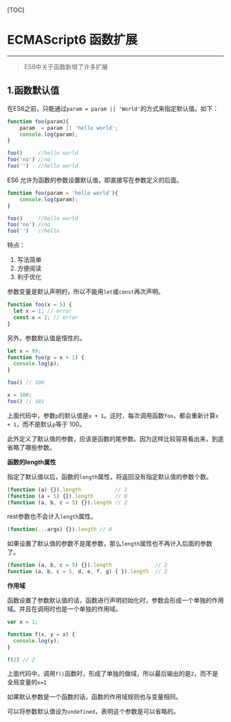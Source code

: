 [TOC]

# ECMAScript6 函数扩展

------

> ES6中关于函数新增了许多扩展



## 1.函数默认值

在ES6之前，只能通过`param = param || 'World'`的方式来指定默认值。如下：

```javascript
function foo(param){
  	param  = param || 'hello world';
  	console.log(param);
}

foo()     //hello world
foo('no') //no
foo('')   //hello world
```

ES6 允许为函数的参数设置默认值，即直接写在参数定义的后面。

```javascript
function foo(param = 'hello world'){
  	console.log(param);
}

foo()     //hello world
foo('no') //no
foo('')   //hello 
```

特点：

1. 写法简单
2. 方便阅读
3. 利于优化

参数变量是默认声明的，所以不能用`let`或`const`再次声明。

```javascript
function foo(x = 5) {
  let x = 1; // error
  const x = 2; // error
}
```

另外，参数默认值是惰性的。

```javascript
let x = 99;
function foo(p = x + 1) {
  console.log(p);
}

foo() // 100

x = 100;
foo() // 101
```

上面代码中，参数`p`的默认值是`x + 1`。这时，每次调用函数`foo`，都会重新计算`x + 1`，而不是默认`p`等于 100。

此外定义了默认值的参数，应该是函数的尾参数。因为这样比较容易看出来，到底省略了哪些参数。



**函数的length属性**

指定了默认值以后，函数的`length`属性，将返回没有指定默认值的参数个数。

```javascript
(function (a) {}).length           // 1
(function (a = 5) {}).length       // 0
(function (a, b, c = 5) {}).length // 2
```

rest参数也不会计入`length`属性。

```javascript
(function(...args) {}).length // 0
```

如果设置了默认值的参数不是尾参数，那么`length`属性也不再计入后面的参数了。

```javascript
(function (a, b, c = 5) {}).length              // 2
function (a, b, c = 5, d, e, f, g) { }).length  // 2
```



**作用域**

函数设置了参数默认值的话，函数进行声明初始化时，参数会形成一个单独的作用域。并且在调用时也是一个单独的作用域。

```javascript
var x = 1;

function f(x, y = x) {
  console.log(y);
}

f(2) // 2
```

上面代码中，调用`f()`函数时，形成了单独的做域，所以最后输出的是`2`，而不是全局变量的`x=1`

如果默认参数是一个函数的话，函数的作用域规则也与变量相同。



可以将参数默认值设为`undefined`，表明这个参数是可以省略的。





















